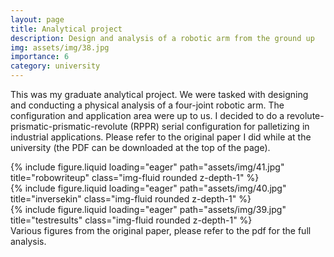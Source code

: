 ```yaml
---
layout: page
title: Analytical project
description: Design and analysis of a robotic arm from the ground up
img: assets/img/38.jpg
importance: 6
category: university
---
```


[<i class="fa-solid fa-file-pdf fa-3x"></i>](https://nevinkopp.github.io/assets/pdf/EE%20283A%20Analytical%20Project%20Report.pdf)

This was my graduate analytical project. We were tasked with designing and conducting a physical analysis of a four-joint robotic arm. The configuration and application area were up to us. I decided to do a revolute-prismatic-prismatic-revolute (RPPR) serial configuration for palletizing in industrial applications. Please refer to the original paper I did while at the university (the PDF can be downloaded at the top of the page). 

<div class="row">
    <div class="col-sm mt-3 mt-md-0">
        {% include figure.liquid loading="eager" path="assets/img/41.jpg" title="robowriteup" class="img-fluid rounded z-depth-1" %}
    </div>
    <div class="col-sm mt-3 mt-md-0">
        {% include figure.liquid loading="eager" path="assets/img/40.jpg" title="inversekin" class="img-fluid rounded z-depth-1" %}
    </div>
    <div class="col-sm mt-3 mt-md-0">
        {% include figure.liquid loading="eager" path="assets/img/39.jpg" title="testresults" class="img-fluid rounded z-depth-1" %}
    </div>
</div>
<div class="caption">
    Various figures from the original paper, please refer to the pdf for the full analysis. 
</div>

